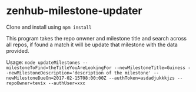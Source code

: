 # zenhub-milestone-updater


Clone and install using ``npm install``

This program takes the repo onwner and milestone title and search across all repos, if found a match it will be update that milestone with the data provided.

Usage:
```node updateMilestones --milestoneToFind=theTitleYouAreLookingFor --newMilestoneTitle=Guiness --newMilestoneDescription='description of the milestone' --newMilestoneDueOn=2017-02-15T08:00:00Z --authToken=asdadjukkkjzs --repoOwner=tevix --authUser=xxx```
